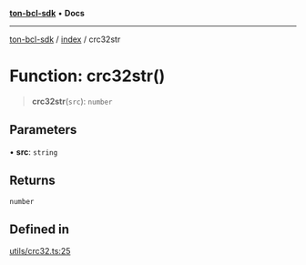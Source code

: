 [**ton-bcl-sdk**](../../README.md) • **Docs**

***

[ton-bcl-sdk](../../README.md) / [index](../README.md) / crc32str

# Function: crc32str()

> **crc32str**(`src`): `number`

## Parameters

• **src**: `string`

## Returns

`number`

## Defined in

[utils/crc32.ts:25](https://github.com/ton-fun-tech/ton-bcl-sdk/blob/51c29e03ce6783fe32c30630f21ec8c9f76516e2/src/utils/crc32.ts#L25)
